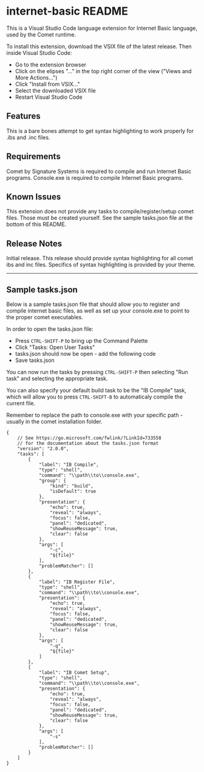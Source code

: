 # internet-basic README

This is a Visual Studio Code language extension for Internet Basic language, used by the Comet runtime.

To install this extension, download the VSIX file of the latest release.  Then inside Visual Studio Code:
* Go to the extension browser
* Click on the elipses "..." in the top right corner of the view ("Views and More Actions...")
* Click "Install from VSIX..."
* Select the downloaded VSIX file
* Restart Visual Studio Code

## Features

 This is a bare bones attempt to get syntax highlighting to work properly for .ibs and .inc files.

## Requirements

Comet by Signature Systems is required to compile and run Internet Basic programs.
Console.exe is required to compile Internet Basic programs.

## Known Issues

This extension does not provide any tasks to compile/register/setup comet files.  Those must be created yourself.  See the sample tasks.json file at the bottom of this README.

## Release Notes

Initial release.  This release should provide syntax highlighting for all comet ibs and inc files.  Specifics of syntax highlighting is provided by your theme.

-----------------------------------------------------------------------

## Sample tasks.json

Below is a sample tasks.json file that should allow you to register and compile internet basic files, as well as set up your console.exe to point to the proper comet executables.

In order to open the tasks.json file:
* Press ```CTRL-SHIFT-P``` to bring up the Command Palette
* Click "Tasks: Open User Tasks"
* tasks.json should now be open - add the following code
* Save tasks.json

You can now run the tasks by pressing ```CTRL-SHIFT-P``` then selecting "Run task" and selecting the appropriate task.

You can also specify your default build task to be the "IB Compile" task, which will allow you to press ```CTRL-SHIFT-B``` to automaticaly compile the current file.

Remember to replace the path to console.exe with your specific path - usually in the comet installation folder.

```
{
    // See https://go.microsoft.com/fwlink/?LinkId=733558
    // for the documentation about the tasks.json format
    "version": "2.0.0",
    "tasks": [
        {
            "label": "IB Compile",
            "type": "shell",
            "command": "\\path\\to\\console.exe",
            "group": {
                "kind": "build",
                "isDefault": true
            },
            "presentation": {
                "echo": true,
                "reveal": "always",
                "focus": false,
                "panel": "dedicated",
                "showReuseMessage": true,
                "clear": false
            },
            "args": [
                "-c",
                "${file}"
            ],
            "problemMatcher": []
        },
        {
            "label": "IB Register File",
            "type": "shell",
            "command": "\\path\\to\\console.exe",
            "presentation": {
                "echo": true,
                "reveal": "always",
                "focus": false,
                "panel": "dedicated",
                "showReuseMessage": true,
                "clear": false
            },
            "args": [
                "-q",
                "${file}"
            ]
        },
        {
            "label": "IB Comet Setup",
            "type": "shell",
            "command": "\\path\\to\\console.exe",
            "presentation": {
                "echo": true,
                "reveal": "always",
                "focus": false,
                "panel": "dedicated",
                "showReuseMessage": true,
                "clear": false
            },
            "args": [
                "-s"
            ],
            "problemMatcher": []
        }
    ]
}
```